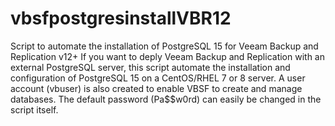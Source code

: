 # vbsfpostgresinstallVBR12
Script to automate the installation of PostgreSQL 15 for Veeam Backup and Replication v12+
If you want to deply Veeam Backup and Replication with an external PostgreSQL server, this script automate the installation and configuration of PostgreSQL 15 on a CentOS/RHEL 7 or 8 server. A user account (vbuser) is also created to enable VBSF to create and manage databases. The default password (Pa$$w0rd) can easily be changed in the script itself.
